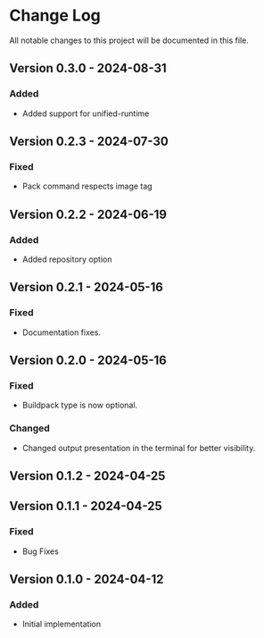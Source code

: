 
# Change Log

All notable changes to this project will be documented in this file.

## Version 0.3.0 - 2024-08-31

### Added

- Added support for unified-runtime

## Version 0.2.3 - 2024-07-30

### Fixed

- Pack command respects image tag

## Version 0.2.2 - 2024-06-19

### Added

- Added repository option

## Version 0.2.1 - 2024-05-16

### Fixed

- Documentation fixes.

## Version 0.2.0 - 2024-05-16

### Fixed

- Buildpack type is now optional.

### Changed

- Changed output presentation in the terminal for better visibility.


## Version 0.1.2 - 2024-04-25


## Version 0.1.1 - 2024-04-25

### Fixed

- Bug Fixes

## Version 0.1.0 - 2024-04-12

### Added

- Initial implementation